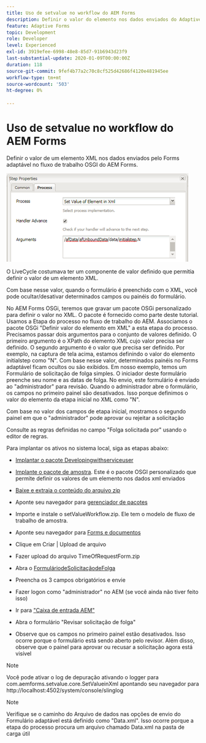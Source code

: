 ```yaml
---
title: Uso de setvalue no workflow do AEM Forms
description: Definir o valor do elemento nos dados enviados do Adaptive Forms no AEM Forms OSGI
feature: Adaptive Forms
topic: Development
role: Developer
level: Experienced
exl-id: 3919efee-6998-48e8-85d7-91b6943d23f9
last-substantial-update: 2020-01-09T00:00:00Z
duration: 118
source-git-commit: 9fef4b77a2c70c8cf525d42686f4120e481945ee
workflow-type: tm+mt
source-wordcount: '503'
ht-degree: 0%

---
```


# Uso de setvalue no workflow do AEM Forms

Definir o valor de um elemento XML nos dados enviados pelo Forms adaptável no fluxo de trabalho OSGI do AEM Forms.

![DefinirValor](assets/setvalue.png)

O LiveCycle costumava ter um componente de valor definido que permitia definir o valor de um elemento XML.

Com base nesse valor, quando o formulário é preenchido com o XML, você pode ocultar/desativar determinados campos ou painéis do formulário.

No AEM Forms OSGi, teremos que gravar um pacote OSGi personalizado para definir o valor no XML. O pacote é fornecido como parte deste tutorial.
Usamos a Etapa do processo no fluxo de trabalho do AEM. Associamos o pacote OSGi &quot;Definir valor do elemento em XML&quot; a esta etapa do processo.
Precisamos passar dois argumentos para o conjunto de valores definido. O primeiro argumento é o XPath do elemento XML cujo valor precisa ser definido. O segundo argumento é o valor que precisa ser definido.
Por exemplo, na captura de tela acima, estamos definindo o valor do elemento initialstep como &quot;N&quot;.
Com base nesse valor, determinados painéis no Forms adaptável ficam ocultos ou são exibidos.
Em nosso exemplo, temos um Formulário de solicitação de folga simples. O iniciador deste formulário preenche seu nome e as datas de folga. No envio, este formulário é enviado ao &quot;administrador&quot; para revisão. Quando o administrador abre o formulário, os campos no primeiro painel são desativados. Isso porque definimos o valor do elemento da etapa inicial no XML como &quot;N&quot;.

Com base no valor dos campos de etapa inicial, mostramos o segundo painel em que o &quot;administrador&quot; pode aprovar ou rejeitar a solicitação

Consulte as regras definidas no campo &quot;Folga solicitada por&quot; usando o editor de regras.

Para implantar os ativos no sistema local, siga as etapas abaixo:

* [Implantar o pacote Developingwithserviceuser](/help/forms/assets/common-osgi-bundles/DevelopingWithServiceUser.jar)

* [Implante o pacote de amostra](/help/forms/assets/common-osgi-bundles/SetValueApp.core-1.0-SNAPSHOT.jar). Este é o pacote OSGI personalizado que permite definir os valores de um elemento nos dados xml enviados

* [Baixe e extraia o conteúdo do arquivo zip](assets/setvalueassets.zip)
* Aponte seu navegador para [gerenciador de pacotes](http://localhost:4502/crx/packmgr/index.jsp)
* Importe e instale o setValueWorkflow.zip. Ele tem o modelo de fluxo de trabalho de amostra.
* Aponte seu navegador para [Forms e documentos](http://localhost:4502/aem/forms.html/content/dam/formsanddocuments)
* Clique em Criar | Upload de arquivo
* Fazer upload do arquivo TimeOfRequestForm.zip
* Abra o [FormuláriodeSolicitaçãodeFolga](http://localhost:4502/content/dam/formsanddocuments/timeoffapplication/jcr:content?wcmmode=disabled)
* Preencha os 3 campos obrigatórios e envie
* Fazer logon como &quot;administrador&quot; no AEM (se você ainda não tiver feito isso)
* Ir para [&quot;Caixa de entrada AEM&quot;](http://localhost:4502/aem/inbox)
* Abra o formulário &quot;Revisar solicitação de folga&quot;
* Observe que os campos no primeiro painel estão desativados. Isso ocorre porque o formulário está sendo aberto pelo revisor. Além disso, observe que o painel para aprovar ou recusar a solicitação agora está visível

>[!NOTE]
>
>Você pode ativar o log de depuração ativando o logger para
>com.aemforms.setvalue.core.SetValueinXml
>apontando seu navegador para http://localhost:4502/system/console/slinglog

>[!NOTE]
>
>Verifique se o caminho do Arquivo de dados nas opções de envio do Formulário adaptável está definido como &quot;Data.xml&quot;. Isso ocorre porque a etapa do processo procura um arquivo chamado Data.xml na pasta de carga útil
